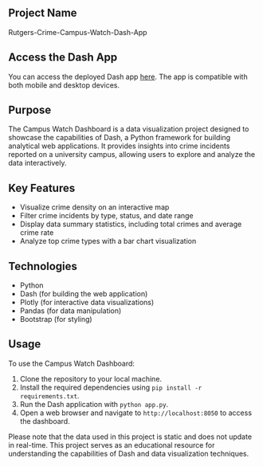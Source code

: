 ## Project Name

Rutgers-Crime-Campus-Watch-Dash-App

## Access the Dash App

You can access the deployed Dash app [here](https://campuswatch.azurewebsites.net/.). The app is compatible with both mobile and desktop devices.

## Purpose

The Campus Watch Dashboard is a data visualization project designed to showcase the capabilities of Dash, a Python framework for building analytical web applications. It provides insights into crime incidents reported on a university campus, allowing users to explore and analyze the data interactively.

## Key Features

- Visualize crime density on an interactive map
- Filter crime incidents by type, status, and date range
- Display data summary statistics, including total crimes and average crime rate
- Analyze top crime types with a bar chart visualization

## Technologies

- Python
- Dash (for building the web application)
- Plotly (for interactive data visualizations)
- Pandas (for data manipulation)
- Bootstrap (for styling)

## Usage

To use the Campus Watch Dashboard:
1. Clone the repository to your local machine.
2. Install the required dependencies using `pip install -r requirements.txt`.
3. Run the Dash application with `python app.py`.
4. Open a web browser and navigate to `http://localhost:8050` to access the dashboard.

Please note that the data used in this project is static and does not update in real-time. This project serves as an educational resource for understanding the capabilities of Dash and data visualization techniques.
